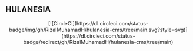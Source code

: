 <p align="center"><h2>HULANESIA</h2></p>

<p align="center">
[![CircleCI](https://dl.circleci.com/status-badge/img/gh/RizalMuhamadH/hulanesia-cms/tree/main.svg?style=svg)](https://dl.circleci.com/status-badge/redirect/gh/RizalMuhamadH/hulanesia-cms/tree/main)
</p>
